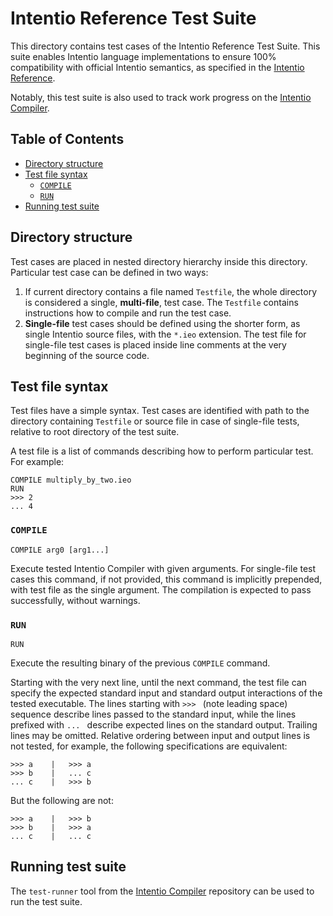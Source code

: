 # Intentio Reference Test Suite

This directory contains test cases of the Intentio Reference Test Suite. This suite enables Intentio language implementations to ensure 100% compatibility with official Intentio semantics, as specified in the [Intentio Reference].

Notably, this test suite is also used to track work progress on the [Intentio Compiler].

## Table of Contents

<!-- toc -->

- [Directory structure](#directory-structure)
- [Test file syntax](#test-file-syntax)
  * [`COMPILE`](#compile)
  * [`RUN`](#run)
- [Running test suite](#running-test-suite)

<!-- tocstop -->

## Directory structure

Test cases are placed in nested directory hierarchy inside this directory. Particular test case can be defined in two ways:

1. If current directory contains a file named `Testfile`, the whole directory is considered a single, **multi-file**, test case. The `Testfile` contains instructions how to compile and run the test case.
2. **Single-file** test cases should be defined using the shorter form, as single Intentio source files, with the `*.ieo` extension. The test file for single-file test cases is placed inside line comments at the very beginning of the source code.

## Test file syntax

Test files have a simple syntax. Test cases are identified with path to the directory containing `Testfile` or source file in case of single-file tests, relative to root directory of the test suite.

A test file is a list of commands describing how to perform particular test. For example:

```
COMPILE multiply_by_two.ieo
RUN
>>> 2
... 4
```

### `COMPILE`

```
COMPILE arg0 [arg1...]
```

Execute tested Intentio Compiler with given arguments. For single-file test cases this command, if not provided, this command is implicitly prepended, with test file as the single argument. The compilation is expected to pass successfully, without warnings.

### `RUN`

```
RUN
```

Execute the resulting binary of the previous `COMPILE` command.

Starting with the very next line, until the next command, the test file can specify the expected standard input and standard output interactions of the tested executable. The lines starting with `>>> ` (note leading space) sequence describe lines passed to the standard input, while the lines prefixed with `... ` describe expected lines on the standard output. Trailing lines may be omitted. Relative ordering between input and output lines is not tested, for example, the following specifications are equivalent:

```
>>> a    |   >>> a
>>> b    |   ... c
... c    |   >>> b
```

But the following are not:

```
>>> a    |   >>> b
>>> b    |   >>> a
... c    |   ... c
```

## Running test suite

The `test-runner` tool from the [Intentio Compiler] repository can be used to run the test suite.

[Intentio Reference]: https://github.com/intentio-lang/reference
[Intentio Compiler]: https://github.com/intentio-lang/intentio

